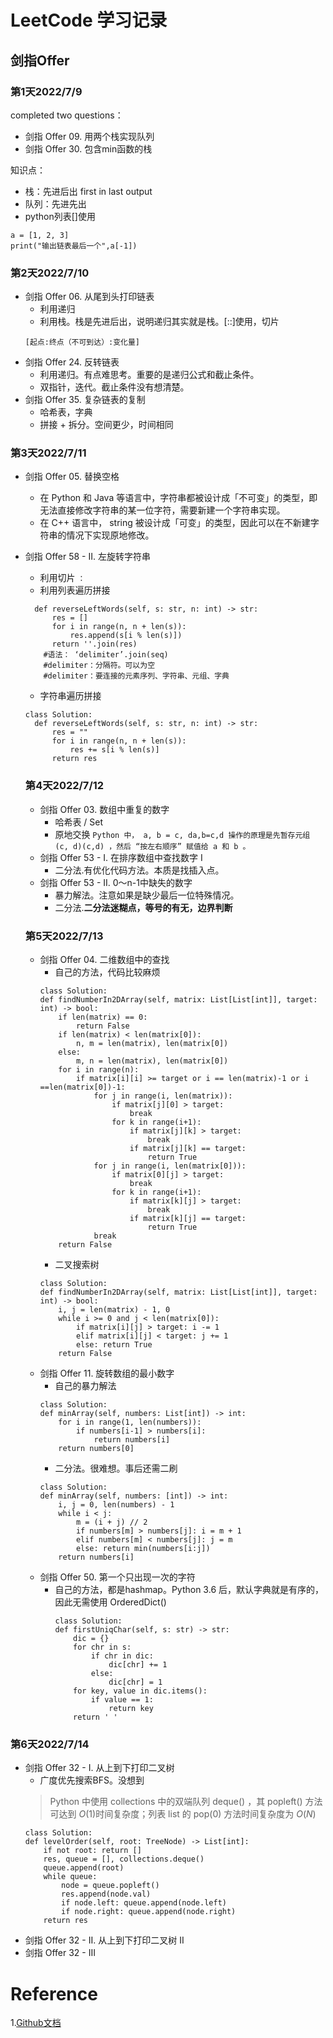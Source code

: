 # LeetCode 学习记录
## 剑指Offer
### 第1天2022/7/9
completed two questions：
- 剑指 Offer 09. 用两个栈实现队列
- 剑指 Offer 30. 包含min函数的栈

知识点：
- 栈：先进后出 first in last output  
- 队列：先进先出
- python列表[]使用
```
a = [1, 2, 3]
print("输出链表最后一个",a[-1])
```

### 第2天2022/7/10
- 剑指 Offer 06. 从尾到头打印链表
  - 利用递归
  - 利用栈。栈是先进后出，说明递归其实就是栈。[::]使用，切片
  ```
  [起点:终点（不可到达）:变化量]
  ```
- 剑指 Offer 24. 反转链表
  - 利用递归。有点难思考。重要的是递归公式和截止条件。
  - 双指针，迭代。截止条件没有想清楚。
- 剑指 Offer 35. 复杂链表的复制
  - 哈希表，字典
  - 拼接 + 拆分。空间更少，时间相同

### 第3天2022/7/11
- 剑指 Offer 05. 替换空格
  - 在 Python 和 Java 等语言中，字符串都被设计成「不可变」的类型，即无法直接修改字符串的某一位字符，需要新建一个字符串实现。
  - 在 C++ 语言中， string 被设计成「可变」的类型，因此可以在不新建字符串的情况下实现原地修改。   
- 剑指 Offer 58 - II. 左旋转字符串
  - 利用切片 `：`
  - 利用列表遍历拼接
  ```class Solution:
    def reverseLeftWords(self, s: str, n: int) -> str:
        res = []
        for i in range(n, n + len(s)):
            res.append(s[i % len(s)])
        return ''.join(res)
      #语法： ‘delimiter’.join(seq)
      #delimiter：分隔符。可以为空
      #delimiter：要连接的元素序列、字符串、元组、字典
  ```
  - 字符串遍历拼接
  ```
  class Solution:
    def reverseLeftWords(self, s: str, n: int) -> str:
        res = ""
        for i in range(n, n + len(s)):
            res += s[i % len(s)]
        return res      
  ```
  
  ### 第4天2022/7/12
  - 剑指 Offer 03. 数组中重复的数字
    - 哈希表 / Set
    - 原地交换
    `Python 中， a, b = c, da,b=c,d 操作的原理是先暂存元组 (c, d)(c,d) ，然后 “按左右顺序” 赋值给 a 和 b 。`
  - 剑指 Offer 53 - I. 在排序数组中查找数字 I
    - 二分法.有优化代码方法。本质是找插入点。 
  - 剑指 Offer 53 - II. 0～n-1中缺失的数字
    - 暴力解法。注意如果是缺少最后一位特殊情况。
    - 二分法.**二分法迷糊点，等号的有无，边界判断**
  
  ### 第5天2022/7/13
  - 剑指 Offer 04. 二维数组中的查找
    - 自己的方法，代码比较麻烦
    ```
    class Solution:
    def findNumberIn2DArray(self, matrix: List[List[int]], target: int) -> bool:
        if len(matrix) == 0:
            return False
        if len(matrix) < len(matrix[0]):
            n, m = len(matrix), len(matrix[0])
        else:
            m, n = len(matrix), len(matrix[0])
        for i in range(n):
            if matrix[i][i] >= target or i == len(matrix)-1 or i ==len(matrix[0])-1:
                for j in range(i, len(matrix)):
                    if matrix[j][0] > target:
                        break
                    for k in range(i+1):
                        if matrix[j][k] > target:
                            break
                        if matrix[j][k] == target:
                            return True
                for j in range(i, len(matrix[0])):
                    if matrix[0][j] > target:
                        break
                    for k in range(i+1):
                        if matrix[k][j] > target:
                            break
                        if matrix[k][j] == target:
                            return True   
                break 
        return False                
    ```
    - 二叉搜索树
    ```
    class Solution:
    def findNumberIn2DArray(self, matrix: List[List[int]], target: int) -> bool:
        i, j = len(matrix) - 1, 0
        while i >= 0 and j < len(matrix[0]):
            if matrix[i][j] > target: i -= 1
            elif matrix[i][j] < target: j += 1
            else: return True
        return False
    ```
  - 剑指 Offer 11. 旋转数组的最小数字
    - 自己的暴力解法
    ```
    class Solution:
    def minArray(self, numbers: List[int]) -> int:
        for i in range(1, len(numbers)):
            if numbers[i-1] > numbers[i]:
                return numbers[i]
        return numbers[0]
    ```
    - 二分法。很难想。事后还需二刷
    ```
    class Solution:
    def minArray(self, numbers: [int]) -> int:
        i, j = 0, len(numbers) - 1
        while i < j:
            m = (i + j) // 2
            if numbers[m] > numbers[j]: i = m + 1
            elif numbers[m] < numbers[j]: j = m
            else: return min(numbers[i:j])
        return numbers[i]
    ```
  - 剑指 Offer 50. 第一个只出现一次的字符
    - 自己的方法，都是hashmap。Python 3.6 后，默认字典就是有序的，因此无需使用 OrderedDict()
      ```
      class Solution:
      def firstUniqChar(self, s: str) -> str:
          dic = {}
          for chr in s:
              if chr in dic:
                  dic[chr] += 1
              else:
                  dic[chr] = 1
          for key, value in dic.items():
              if value == 1:
                  return key
          return ' '
      ```
### 第6天2022/7/14
  - 剑指 Offer 32 - I. 从上到下打印二叉树
    - 广度优先搜索BFS。没想到
    >Python 中使用 collections 中的双端队列 deque() ，其 popleft() 方法可达到 $O(1)$时间复杂度；列表 list 的 pop(0) 方法时间复杂度为 $O(N)$
    ```
    class Solution:
    def levelOrder(self, root: TreeNode) -> List[int]:
        if not root: return []
        res, queue = [], collections.deque()
        queue.append(root)
        while queue:
            node = queue.popleft()
            res.append(node.val)
            if node.left: queue.append(node.left)
            if node.right: queue.append(node.right)
        return res
    ``` 
  - 剑指 Offer 32 - II. 从上到下打印二叉树 II
  - 剑指 Offer 32 - III
# Reference
1.[Github文档](https://docs.github.com/cn/get-started/writing-on-github/getting-started-with-writing-and-formatting-on-github/basic-writing-and-formatting-syntax)
